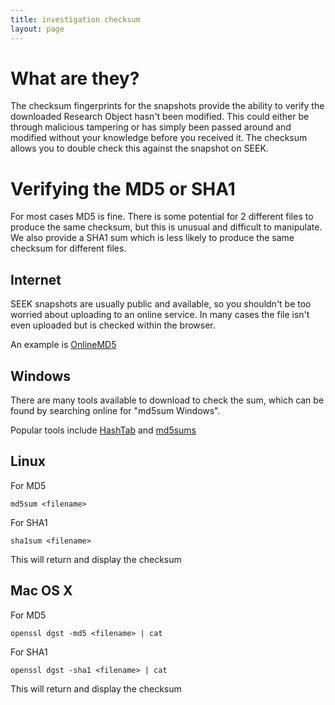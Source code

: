 ```yaml
---
title: investigation checksum
layout: page
---
```


# What are they?

The checksum fingerprints for the snapshots provide the ability to verify the downloaded Research Object hasn't been modified. This could either be through malicious tampering
or has simply been passed around and modified without your knowledge before you received it. The checksum allows you to double check this against the snapshot on SEEK.

# Verifying the MD5 or SHA1

For most cases MD5 is fine. There is some potential for 2 different files to produce the same checksum, but this is unusual and difficult to manipulate. We also provide a SHA1 sum
which is less likely to produce the same checksum for different files.

## Internet

SEEK snapshots are usually public and available, so you shouldn't be too worried about uploading to an online service. In many cases the file isn't even uploaded but is checked within
the browser.

An example is [OnlineMD5](http://onlinemd5.com/)

## Windows

There are many tools available to download to check the sum, which can be found by searching online for "md5sum Windows".

Popular tools include [HashTab](http://implbits.com/products/hashtab/) and [md5sums](http://www.pc-tools.net/win32/md5sums/)

## Linux

For MD5

    md5sum <filename>

For SHA1

    sha1sum <filename>

This will return and display the checksum


## Mac OS X

For MD5

    openssl dgst -md5 <filename> | cat

For SHA1

    openssl dgst -sha1 <filename> | cat

This will return and display the checksum






